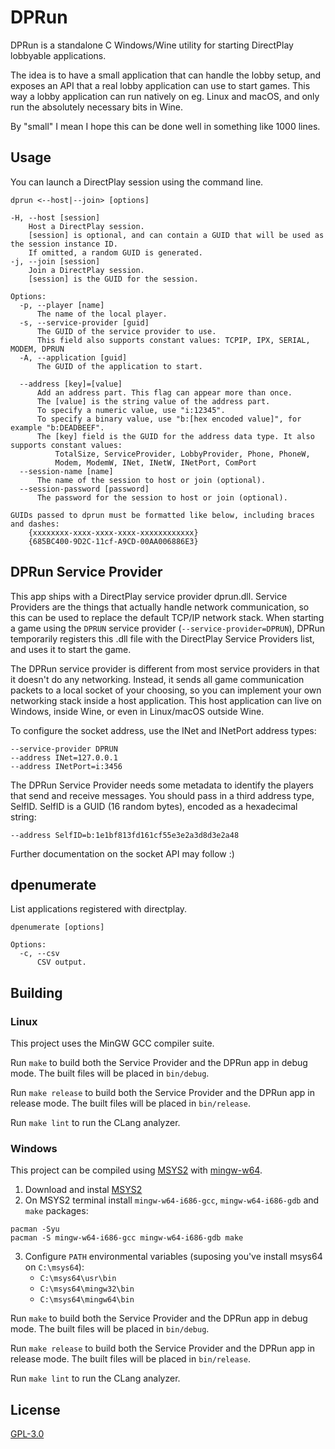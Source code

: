 # DPRun

DPRun is a standalone C Windows/Wine utility for starting DirectPlay lobbyable applications.

The idea is to have a small application that can handle the lobby setup, and exposes an API that a real lobby application can use to start games. This way a lobby application can run natively on eg. Linux and macOS, and only run the absolutely necessary bits in Wine.

By "small" I mean I hope this can be done well in something like 1000 lines.

## Usage

You can launch a DirectPlay session using the command line.

```
dprun <--host|--join> [options]

-H, --host [session]
    Host a DirectPlay session.
    [session] is optional, and can contain a GUID that will be used as the session instance ID.
    If omitted, a random GUID is generated.
-j, --join [session]
    Join a DirectPlay session.
    [session] is the GUID for the session.

Options:
  -p, --player [name]
      The name of the local player.
  -s, --service-provider [guid]
      The GUID of the service provider to use.
      This field also supports constant values: TCPIP, IPX, SERIAL, MODEM, DPRUN
  -A, --application [guid]
      The GUID of the application to start.

  --address [key]=[value]
      Add an address part. This flag can appear more than once.
      The [value] is the string value of the address part.
      To specify a numeric value, use "i:12345".
      To specify a binary value, use "b:[hex encoded value]", for example "b:DEADBEEF".
      The [key] field is the GUID for the address data type. It also supports constant values:
          TotalSize, ServiceProvider, LobbyProvider, Phone, PhoneW,
          Modem, ModemW, INet, INetW, INetPort, ComPort
  --session-name [name]
      The name of the session to host or join (optional).
  --session-password [password]
      The password for the session to host or join (optional).

GUIDs passed to dprun must be formatted like below, including braces and dashes:
    {xxxxxxxx-xxxx-xxxx-xxxx-xxxxxxxxxxxx}
    {685BC400-9D2C-11cf-A9CD-00AA006886E3}
```

## DPRun Service Provider

This app ships with a DirectPlay service provider dprun.dll. Service Providers are the things that actually handle network communication, so this can be used to replace the default TCP/IP network stack. When starting a game using the `DPRUN` service provider (`--service-provider=DPRUN`), DPRun temporarily registers this .dll file with the DirectPlay Service Providers list, and uses it to start the game.

The DPRun service provider is different from most service providers in that it doesn't do any networking. Instead, it sends all game communication packets to a local socket of your choosing, so you can implement your own networking stack inside a host application. This host application can live on Windows, inside Wine, or even in Linux/macOS outside Wine.

To configure the socket address, use the INet and INetPort address types:

```
--service-provider DPRUN
--address INet=127.0.0.1
--address INetPort=i:3456
```

The DPRun Service Provider needs some metadata to identify the players that send and receive messages. You should pass in a third address type, SelfID. SelfID is a GUID (16 random bytes), encoded as a hexadecimal string:

```
--address SelfID=b:1e1bf813fd161cf55e3e2a3d8d3e2a48
```

Further documentation on the socket API may follow :)

## dpenumerate

List applications registered with directplay.

```
dpenumerate [options]

Options:
  -c, --csv
      CSV output.
```

## Building

### Linux

This project uses the MinGW GCC compiler suite.

Run `make` to build both the Service Provider and the DPRun app in debug mode. The built files will be placed in `bin/debug`.

Run `make release` to build both the Service Provider and the DPRun app in release mode. The built files will be placed in `bin/release`.

Run `make lint` to run the CLang analyzer.

### Windows

This project can be compiled using [MSYS2](http://www.msys2.org/) with [mingw-w64](https://mingw-w64.org/doku.php).

1. Download and instal [MSYS2](http://www.msys2.org/)
2. On MSYS2 terminal install `mingw-w64-i686-gcc`, `mingw-w64-i686-gdb` and `make` packages:

```
pacman -Syu
pacman -S mingw-w64-i686-gcc mingw-w64-i686-gdb make
```

3. Configure `PATH` environmental variables (suposing you've install msys64 on `C:\msys64`):
    - `C:\msys64\usr\bin`
    - `C:\msys64\mingw32\bin`
    - `C:\msys64\mingw64\bin`

Run `make` to build both the Service Provider and the DPRun app in debug mode. The built files will be placed in `bin/debug`.

Run `make release` to build both the Service Provider and the DPRun app in release mode. The built files will be placed in `bin/release`.

Run `make lint` to run the CLang analyzer.

## License

[GPL-3.0](./LICENSE.md)
